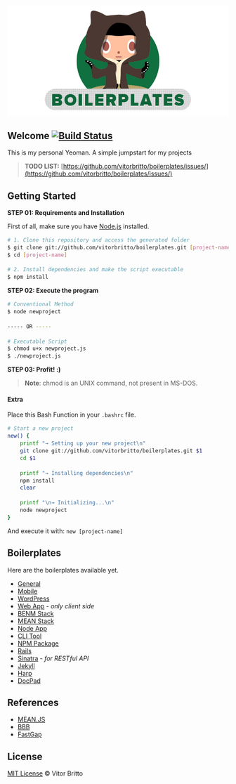 ![Boilerplates Logo](logo-bp.jpg "Boilerplates")

## Welcome [![Build Status](https://travis-ci.org/vitorbritto/boilerplates.svg)](https://travis-ci.org/vitorbritto/boilerplates)

This is my personal Yeoman. A simple jumpstart for my projects

> **TODO LIST:** [https://github.com/vitorbritto/boilerplates/issues/](https://github.com/vitorbritto/boilerplates/issues/)


## Getting Started

**STEP 01: Requirements and Installation**

First of all, make sure you have [Node.js](http://nodejs.org/) installed.

```bash
# 1. Clone this repository and access the generated folder
$ git clone git://github.com/vitorbritto/boilerplates.git [project-name]
$ cd [project-name]

# 2. Install dependencies and make the script executable
$ npm install
```

**STEP 02: Execute the program**

```bash
# Conventional Method
$ node newproject

----- OR -----

# Executable Script
$ chmod u+x newproject.js
$ ./newproject.js
```

**STEP 03: Profit! :)**

> **Note**: chmod is an UNIX command, not present in MS-DOS.

#### Extra

Place this Bash Function in your `.bashrc` file.

```bash
# Start a new project
new() {
    printf "→ Setting up your new project\n"
    git clone git://github.com/vitorbritto/boilerplates.git $1
    cd $1

    printf "→ Installing dependencies\n"
    npm install
    clear

    printf "\n→ Initializing...\n"
    node newproject
}
```

And execute it with: `new [project-name]`


## Boilerplates

Here are the boilerplates available yet.

- [General](lib/templates/general/)
- [Mobile](lib/templates/mobile/)
- [WordPress](lib/templates/wordpress/)
- [Web App](lib/templates/webapp/) - _only client side_
- [BENM Stack](lib/templates/benmstack/)
- [MEAN Stack](lib/templates/meanstack/)
- [Node App](lib/templates/nodeapp/)
- [CLI Tool](lib/templates/clitool/)
- [NPM Package](lib/templates/npmpkg/)
- [Rails](lib/templates/rails/)
- [Sinatra](lib/templates/sinatra/) - _for RESTful API_
- [Jekyll](lib/templates/jekyll/)
- [Harp](lib/templates/harp/)
- [DocPad](lib/templates/docpad/)


## References

- [MEAN.JS](https://github.com/meanjs/mean)
- [BBB](https://github.com/backbone-boilerplate/backbone-boilerplate)
- [FastGap](https://github.com/FastGap/fastgap)


## License

[MIT License](http://vitorbritto.mit-license.org/) © Vitor Britto
